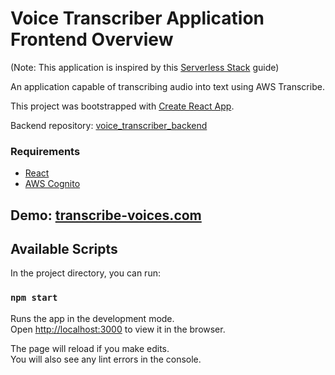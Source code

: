 # Voice Transcriber Application Frontend Overview
(Note: This application is inspired by this [Serverless Stack](https://serverless-stack.com/) guide)

An application capable of transcribing audio into text using AWS Transcribe.

This project was bootstrapped with [Create React App](https://github.com/facebook/create-react-app).

Backend repository: [voice_transcriber_backend](https://github.com/TimHuynh0905/voice_transcriber_backend)

### Requirements
- [React](https://reactjs.org/)
- [AWS Cognito](https://aws.amazon.com/)

## Demo: [transcribe-voices.com](https://transcribe-voices.com/)
## Available Scripts

In the project directory, you can run:

### `npm start`

Runs the app in the development mode.<br />
Open [http://localhost:3000](http://localhost:3000) to view it in the browser.

The page will reload if you make edits.<br />
You will also see any lint errors in the console.
